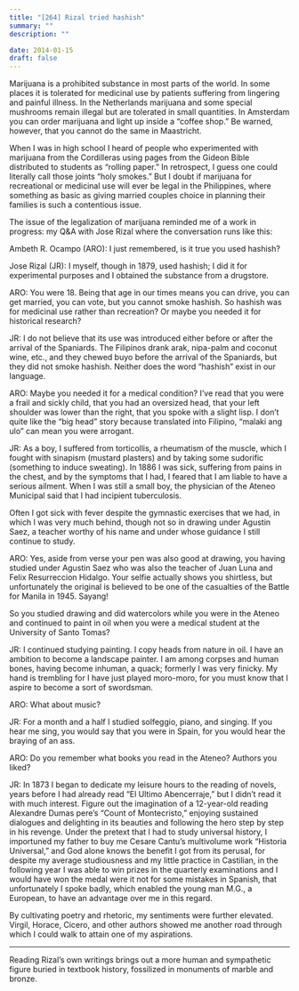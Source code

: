 ```yaml
---
title: "[264] Rizal tried hashish"
summary: ""
description: ""

date: 2014-01-15
draft: false
---
```


Marijuana is a prohibited substance in most parts of the world. In some places it is tolerated for medicinal use by patients suffering from lingering and painful illness. In the Netherlands marijuana and some special mushrooms remain illegal but are tolerated in small quantities. In Amsterdam you can order marijuana and light up inside a “coffee shop.” Be warned, however, that you cannot do the same in Maastricht.

When I was in high school I heard of people who experimented with marijuana from the Cordilleras using pages from the Gideon Bible distributed to students as “rolling paper.” In retrospect, I guess one could literally call those joints “holy smokes.” But I doubt if marijuana for recreational or medicinal use will ever be legal in the Philippines, where something as basic as giving married couples choice in planning their families is such a contentious issue.

The issue of the legalization of marijuana reminded me of a work in progress: my Q&A with Jose Rizal where the conversation runs like this:

Ambeth R. Ocampo (ARO): I just remembered, is it true you used hashish?

Jose Rizal (JR): I myself, though in 1879, used hashish; I did it for experimental purposes and I obtained the substance from a drugstore.

ARO: You were 18. Being that age in our times means you can drive, you can get married, you can vote, but you cannot smoke hashish. So hashish was for medicinal use rather than recreation?  Or maybe you needed it for historical research?

JR: I do not believe that its use was introduced either before or after the arrival of the Spaniards.  The Filipinos drank arak, nipa-palm and coconut wine, etc., and they chewed buyo before the arrival of the Spaniards, but they did not smoke hashish. Neither does the word “hashish” exist in our language.

ARO: Maybe you needed it for a medical condition? I’ve read that you were a frail and sickly child, that you had an oversized head, that your left shoulder was lower than the right, that you spoke with a slight lisp. I don’t quite like the “big head” story because translated into Filipino, “malaki ang ulo” can mean you were arrogant.

JR: As a boy, I suffered from torticollis, a rheumatism of the muscle, which I fought with sinapism (mustard plasters) and by taking some sudorific (something to induce sweating). In 1886 I was sick, suffering from pains in the chest, and by the symptoms that I had, I feared that I am liable to have a serious ailment. When I was still a small boy, the physician of the Ateneo Municipal said that I had incipient tuberculosis.

Often I got sick with fever despite the gymnastic exercises that we had, in which I was very much behind, though not so in drawing under Agustin Saez, a teacher worthy of his name and under whose guidance I still continue to study.

ARO: Yes, aside from verse your pen was also good at drawing, you having studied under Agustin Saez who was also the teacher of Juan Luna and Felix Resurreccion Hidalgo. Your selfie actually shows you shirtless, but unfortunately the original is believed to be one of the casualties of the Battle for Manila in 1945. Sayang!

So you studied drawing and did watercolors while you were in the Ateneo and continued to paint in oil when you were a medical student at the University of Santo Tomas?

JR: I continued studying painting. I copy heads from nature in oil.  I have an ambition to become a landscape painter.  I am among corpses and human bones, having become inhuman, a quack; formerly I was very finicky. My hand is trembling for I have just played moro-moro, for you must know that I aspire to become a sort of swordsman.

ARO: What about music?

JR: For a month and a half I studied solfeggio, piano, and singing.  If you hear me sing, you would say that you were in Spain, for you would hear the braying of an ass.

ARO: Do you remember what books you read in the Ateneo? Authors you liked?

JR: In 1873 I began to dedicate my leisure hours to the reading of novels, years before I had already read “El Ultimo Abencerraje,” but I didn’t read it with much interest.  Figure out the imagination of a 12-year-old reading Alexandre Dumas pere’s “Count of Montecristo,” enjoying sustained dialogues and delighting in its beauties and following the hero step by step in his revenge. Under the pretext that I had to study universal history, I importuned my father to buy me Cesare Cantu’s multivolume work “Historia Universal,” and God alone knows the benefit I got from its perusal, for despite my average studiousness and my little practice in Castilian, in the following year I was able to win prizes in the quarterly examinations and I would have won the medal were it not for some mistakes in Spanish, that unfortunately I spoke badly, which enabled the young man M.G., a European, to have an advantage over me in this regard.

By cultivating poetry and rhetoric, my sentiments were further elevated. Virgil, Horace, Cicero, and other authors showed me another road through which I could walk to attain one of my aspirations.

* * *

Reading Rizal’s own writings brings out a more human and sympathetic figure buried in textbook history, fossilized in monuments of marble and bronze.
